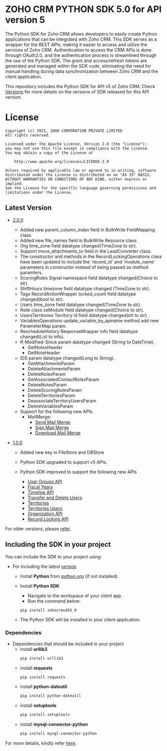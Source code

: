 # ZOHO CRM PYTHON SDK 5.0 for API version 5

The Python SDK for Zoho CRM allows developers to easily create Python applications that can be integrated with Zoho CRM. This SDK serves as a wrapper for the REST APIs, making it easier to access and utilize the services of Zoho CRM. 
Authentication to access the CRM APIs is done through OAuth2.0, and the authentication process is streamlined through the use of the Python SDK. The grant and access/refresh tokens are generated and managed within the SDK code, eliminating the need for manual handling during data synchronization between Zoho CRM and the client application.

This repository includes the Python SDK for API v5 of Zoho CRM. Check [Versions](https://github.com/zoho/zohocrm-python-sdk-5.0/releases) for more details on the versions of SDK released for this API version.

License
=======

    Copyright (c) 2021, ZOHO CORPORATION PRIVATE LIMITED 
    All rights reserved. 

    Licensed under the Apache License, Version 2.0 (the "License"); 
    you may not use this file except in compliance with the License. 
    You may obtain a copy of the License at 
    
        http://www.apache.org/licenses/LICENSE-2.0 
    
    Unless required by applicable law or agreed to in writing, software 
    distributed under the License is distributed on an "AS IS" BASIS, 
    WITHOUT WARRANTIES OR CONDITIONS OF ANY KIND, either express or implied. 
    See the License for the specific language governing permissions and 
    limitations under the License.

## Latest Version

- [2.0.0](/versions/2.0.0/README.md)
  - Added new parent_column_index field in BulkWrite FieldMapping class.
  - Added new file_names field in BulkWrite Resource class.
  - Org time_zone field datatype changed(TimeZone to str).
  - Support move_attachments_to field in the LeadConverter class.
  - The constructor and methods in the RecordLockingOperations class have been updated to include the 'record_id' and 'module_name' parameters in constructor instead of being passed as method paramters.
  - ScoringRules Signal namespace field datatype changed(Choice<str> to str).
  - ShiftHours timezone field datatype changed (TimeZone to str).
  - Tags RecordActionWrapper locked_count field datatype changed(bool to str).
  - Users time_zone field datatype changed(TimeZone to str).
  - Note class seModule field datatype changed(Choice<str> to str).
  - UsersTerritories Territory id field datatype changed(int to str).
  - VariablesOperations update_variable_by_apiname method add new ParameterMap param.
  - RescheduleHistory ResponseWrapper info field datatype changed(List<into> to info).
  - If-Modified-Since param datatype changed (String to DateTime).
    - GetNotesHeader
    - GetNoteHeader 
  - IDS param datatype changed(Long to String).
    - GetAttachmentsParam
    - DeleteAttachmentsParam
    - DeleteRolesParam
    - GetAssociatedContactRolesParam
    - DeleteNotesParam
    - DeleteScoringRulesParam
    - DeleteTerritoriesParam
    - DeassociateTerritoryUsersParam
    - DeleteVariablesParam
  - Support for the following new APIs. 
      - MailMerge:
        - [Send Mail Merge](https://www.zoho.com/crm/developer/docs/api/v5/send-mail-merge.html)
        - [Sign Mail Merge](https://www.zoho.com/crm/developer/docs/api/v5/sign-mail-merge.html)
        - [Download Mail Merge](https://www.zoho.com/crm/developer/docs/api/v5/download-mail-merge.html)

- [1.0.0](/versions/1.0.0/README.md)

    - Added new key in FileStore and DBStore

    - Python SDK upgraded to support v5 APIs.

    - Python SDK improved to support the following new APIs

        - [User Groups API](https://www.zoho.com/crm/developer/docs/api/v5/associated-user-count-user-group.html)
        - [Fiscal Years](https://www.zoho.com/crm/developer/docs/api/v5/get-fiscal-year.html)
        - [Timeline API](https://www.zoho.com/crm/developer/docs/api/v5/timeline-of-a-record.html)
        - [Transfer and Delete Users](https://www.zoho.com/crm/developer/docs/api/v5/transfer_records-delete_user.html)
        - [Territories](https://www.zoho.com/crm/developer/docs/api/v5/add-territories.html)
        - [Territories Users](https://www.zoho.com/crm/developer/docs/api/v5/associate-users-territory.html)
        - [Organization API](https://www.zoho.com/crm/developer/docs/api/v5/delete-org-img.html)
        - [Record Locking API](https://www.zoho.com/crm/developer/docs/api/v5/get-record-locking-info.html)


For older versions, please [refer](https://github.com/zoho/zohocrm-python-sdk-5.0/releases).


## Including the SDK in your project
You can include the SDK to your project using:

- For including the latest [version](https://github.com/zoho/zohocrm-python-sdk-5.0/releases/tag/2.0.0)

    - Install **Python** from [python.org](https://www.python.org/downloads/) (if not installed).

    - Install **Python SDK**
        - Navigate to the workspace of your client app.
        - Run the command below:

        ```sh
        pip install zohocrmsdk5_0
        ```
    - The Python SDK will be installed in your client application.

### Dependencies
- Dependencies that should be included in your project
  - install **urllib3**
    ```sh
    pip install urllib3
    ```
  - install **requests**
    ```sh
    pip install requests
    ```
  - install **python-dateutil**
    ```sh
    pip install python-dateutil
    ```
  - install **setuptools**
    ```sh
    pip install setuptools
    ```
  - install **mysql-connector-python**
    ```sh
    pip install mysql-connector-python
    ```

For more details, kindly refer [here](/versions/2.0.0/README.md).
